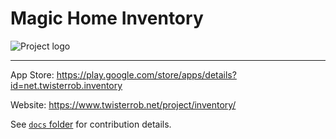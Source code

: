# Magic Home Inventory

![Project logo](https://www.twisterrob.net/images/projects/inventory/icon-512.png)

---

App Store: https://play.google.com/store/apps/details?id=net.twisterrob.inventory

Website: https://www.twisterrob.net/project/inventory/

See [`docs` folder](docs) for contribution details.
